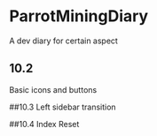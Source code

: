 # ParrotMiningDiary
A dev diary for certain aspect 
## 10.2
Basic icons and buttons 

##10.3
Left sidebar transition

##10.4
Index Reset
